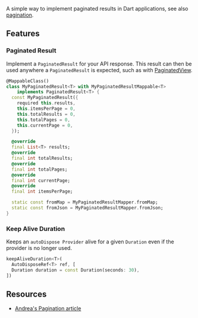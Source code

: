 <!-- 
This README describes the package. If you publish this package to pub.dev,
this README's contents appear on the landing page for your package.

For information about how to write a good package README, see the guide for
[writing package pages](https://dart.dev/guides/libraries/writing-package-pages). 

For general information about developing packages, see the Dart guide for
[creating packages](https://dart.dev/guides/libraries/create-library-packages)
and the Flutter guide for
[developing packages and plugins](https://flutter.dev/developing-packages). 
-->

A simple way to implement paginated results in Dart applications, see also
[pagination](/packages/pub/pagination/README.md).

## Features

### Paginated Result

Implement a `PaginatedResult` for your API response. This result can then be used
anywhere a `PaginatedResult` is expected, such as with [PaginatedView](/packages/pub/pagination/lib/src/paginated_view.dart).

```dart
@MappableClass()
class MyPaginatedResult<T> with MyPaginatedResultMappable<T>
    implements PaginatedResult<T> {
  const MyPaginatedResult({
    required this.results,
    this.itemsPerPage = 0,
    this.totalResults = 0,
    this.totalPages = 0,
    this.currentPage = 0,
  });

  @override
  final List<T> results;
  @override
  final int totalResults;
  @override
  final int totalPages;
  @override
  final int currentPage;
  @override
  final int itemsPerPage;

  static const fromMap = MyPaginatedResultMapper.fromMap;
  static const fromJson = MyPaginatedResultMapper.fromJson;
}
```

### Keep Alive Duration

Keeps an `autoDispose Provider` alive for a given `Duration` even if
the provider is no longer used.

```dart
keepAliveDuration<T>(
  AutoDisposeRef<T> ref, [
  Duration duration = const Duration(seconds: 30),
])
```

## Resources

- [Andrea's Pagination article](https://codewithandrea.com/articles/flutter-riverpod-pagination/)
